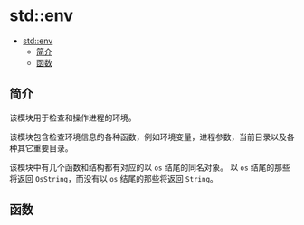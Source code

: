 # std::env

- [std::env](#stdenv)
  - [简介](#简介)
  - [函数](#函数)


## 简介

该模块用于检查和操作进程的环境。

该模块包含检查环境信息的各种函数，例如环境变量，进程参数，当前目录以及各种其它重要目录。

该模块中有几个函数和结构都有对应的以 `os` 结尾的同名对象。 以 `os` 结尾的那些将返回 `OsString`，而没有以 `os` 结尾的那些将返回 `String`。


## 函数

